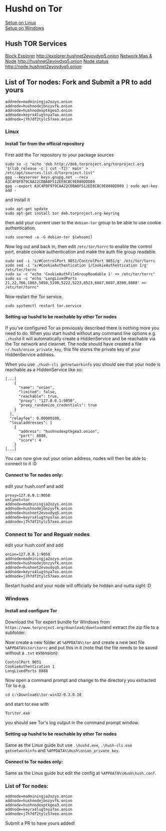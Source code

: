 # Hushd on Tor

[Setup on Linux](#Linux)    
[Setup on Windows](#windows)

## Hush TOR Services
[Block Explorer](http://explorer.hushnet2evovdyq5.onion/) http://explorer.hushnet2evovdyq5.onion
[Network Map & Node](http://hushnet2evovdyq5.onion/) http://hushnet2evovdyq5.onion
[Node status](http://node.hushnet2evovdyq5.onion/) http://node.hushnet2evovdyq5.onion

## List of Tor nodes: Fork and Submit a PR to add yours
```
addnode=madminingja2ozys.onion
addnode=hushnodejbnzyvfk.onion
addnode=hushnodexptkgea3.onion
addnode=keyrx4lugtnya7ax.onion
addnode=j7h7df2tylc57xeo.onion
```

### Linux

#### Install Tor from the official repository
First add the Tor repository to your package sources
```
sudo su -c "echo 'deb http://deb.torproject.org/torproject.org '$(lsb_release -c | cut -f2)' main' > /etc/apt/sources.list.d/torproject.list"
gpg --keyserver keys.gnupg.net --recv A3C4F0F979CAA22CDBA8F512EE8CBC9E886DDD89
gpg --export A3C4F0F979CAA22CDBA8F512EE8CBC9E886DDD89 | sudo apt-key add -
```
and install it
```
sudo apt-get update
sudo apt-get install tor deb.torproject.org-keyring
```
then add your current user to the `debian-tor` group to be able to use cookie authentication.
```
sudo usermod -a -G debian-tor $(whoami)
```

Now log out and back in, then edit `/etc/tor/torrc` to enable the control port, enable cookie authentication and make the auth file group readable.
```
sudo sed -i 's/#ControlPort 9051/ControlPort 9051/g' /etc/tor/torrc
sudo sed -i 's/#CookieAuthentication 1/CookieAuthentication 1/g' /etc/tor/torrc
sudo su -c "echo 'CookieAuthFileGroupReadable 1' >> /etc/tor/torrc"
sudo su -c "echo 'LongLivedPorts 21,22,706,1863,5050,5190,5222,5223,6523,6667,6697,8300,8888' >> /etc/tor/torrc"
```
Now restart the Tor service.
```
sudo systemctl restart tor.service
```

#### Setting up hushd to be reachable by other Tor nodes

If you've configured Tor as previously described there is nothing more you need to do. When you start hushd without any command line options e.g. `./hushd` it will automatically create a HiddenService and be reachable via the Tor network and clearnet. The node should have created a file `~/.hush/onion_private_key`, this file stores the private key of your HiddenService address.

When you use `./hush-cli getnetworkinfo` you should see that your node is reachable as a HiddenService like so:
```
[...]
    {
      "name": "onion",
      "limited": false,
      "reachable": true,
      "proxy": "127.0.0.1:9050",
      "proxy_randomize_credentials": true
    }
  ],
  "relayfee": 0.00000100,
  "localaddresses": [
    {
      "address": "hushnodexptkgea3.onion",
      "port": 8888,
      "score": 4
    }
[...]
```

You can now give out your onion address, nodes will then be able to connect to it :D

#### Connect to Tor nodes only:
edit your hush.conf and add
```
proxy=127.0.0.1:9050
onlynet=tor
addnode=madminingja2ozys.onion
addnode=hushnodejbnzyvfk.onion
addnode=hushnet2evovdyq5.onion
addnode=keyrx4lugtnya7ax.onion
addnode=j7h7df2tylc57xeo.onion
``` 
### Connect to Tor and Regualr nodes
edit your hush.conf and add
```
onion=127.0.0.1:9050
addnode=madminingja2ozys.onion
addnode=hushnodejbnzyvfk.onion
addnode=hushnet2evovdyq5.onion
addnode=keyrx4lugtnya7ax.onion
addnode=j7h7df2tylc57xeo.onion
```
Restart hushd and your node will officially be hidden and outta sight :D

### Windows

#### Install and configure Tor

Download the Tor expert bundle for Windows from `https://www.torproject.org/download/download`and extract the zip file to a subfolder.

Now create a new folder at `%APPDATA%\tor` and create a new text file `%APPDATA%\tor\torrc` and put this in it (note that the file needs to be saved without a `.txt` extension):
```
ControlPort 9051
CookieAuthentication 1
LongLivedPorts 8888
```

Now open a command prompt and change to the directory you extracted Tor to e.g.
```
cd c:\Downloads\tor-win32-0.3.0.10
```
and start tor.exe with
```
Tor\tor.exe
```
you should see Tor's log output in the command prompt window.

#### Setting up hushd to be reachable by other Tor nodes

Same as the Linux guide but use `.\hushd.exe`, `.\hush-cli.exe getnetworkinfo` and `%APPDATA%\Hush\onion_private_key`.

#### Connect to Tor nodes only:

Same as the Linux guide but edit the config at `%APPDATA%\Hush\hush.conf`.

### List of Tor nodes:
```
addnode=madminingja2ozys.onion
addnode=hushnodejbnzyvfk.onion
addnode=hushnodexptkgea3.onion
addnode=keyrx4lugtnya7ax.onion
addnode=j7h7df2tylc57xeo.onion
```

Submit a PR to have yours added!
